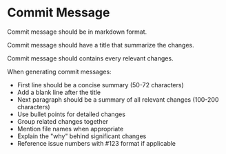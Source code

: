 # Commit Message

Commit message should be in markdown format.

Commit message should have a title that summarize the changes.

Commit message should contains every relevant changes.

When generating commit messages:

- First line should be a concise summary (50-72 characters)
- Add a blank line after the title
- Next paragraph should be a summary of all relevant changes (100-200
  characters)
- Use bullet points for detailed changes
- Group related changes together
- Mention file names when appropriate
- Explain the "why" behind significant changes
- Reference issue numbers with #123 format if applicable
